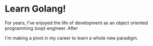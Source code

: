 # Learn Golang!

For years, I've enjoyed the life of development as an object oriented programming (oop) engineer. After 

I'm making a pivot in my career to learn a whole new paradigm.